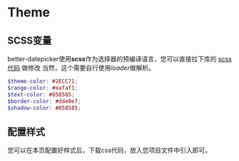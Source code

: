 #  Theme

## SCSS变量

better-datepicker使用**scss**作为选择器的预编译语言，您可以直接拉下库的 <a href="https://github.com/Js-Monkey/better-datepicker/blob/master/src/assets/date-picker.scss" target="_blank">scss代码</a> 做修改
当然，这个需要自行使用*loader*做解析。
```scss
$theme-color: #2ECC71;
$range-color: #eafaf1;
$text-color: #858585;
$border-color: #dde0e7;
$shadow-color: #858585;
```



## 配置样式

您可以在本页配置好样式后，下载css代码，放入您项目文件中引入即可。


<theme-card></theme-card>

